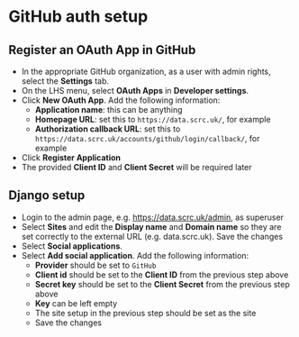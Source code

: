 # GitHub auth setup

## Register an OAuth App in GitHub
* In the appropriate GitHub organization, as a user with admin rights, select the **Settings** tab.
* On the LHS menu, select **OAuth Apps** in **Developer settings**.
* Click **New OAuth App**. Add the following information:
  * **Application name**: this can be anything
  * **Homepage URL**: set this to `https://data.scrc.uk/`, for example
  * **Authorization callback URL**: set this to `https://data.scrc.uk/accounts/github/login/callback/`, for example
* Click **Register Application**
* The provided **Client ID** and **Client Secret** will be required later



## Django setup
* Login to the admin page, e.g. https://data.scrc.uk/admin, as superuser
* Select **Sites** and edit the **Display name** and **Domain name** so they are set correctly to the external URL (e.g. data.scrc.uk). Save the changes
* Select **Social applications**.
* Select **Add social application**. Add the following information:
  * **Provider** should be set to `GitHub`
  * **Client id** should be set to the **Client ID** from the previous step above
  * **Secret key** should be set to the **Client Secret** from the previous step above
  * **Key** can be left empty
  * The site setup in the previous step should be set as the site
  * Save the changes

